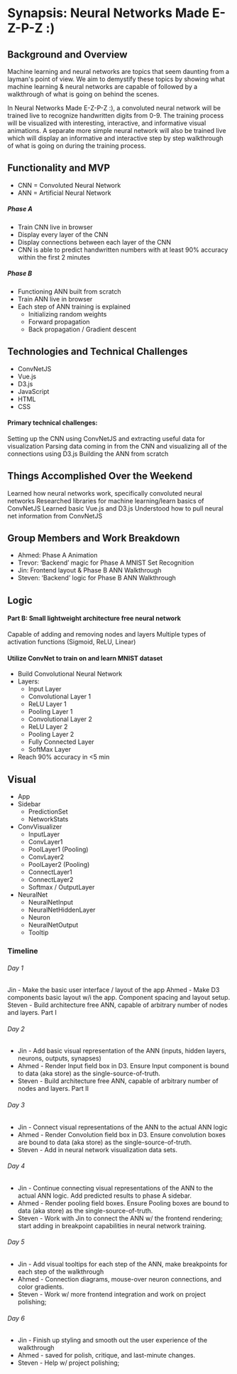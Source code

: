 # Synapsis: Neural Networks Made E-Z-P-Z :)

## Background and Overview

Machine learning and neural networks are topics that seem daunting from a layman's point of view. We aim to demystify these topics by showing what machine learning & neural networks are capable of followed by a walkthrough of what is going on behind the scenes.

In Neural Networks Made E-Z-P-Z :), a convoluted neural network will be trained live to recognize handwritten digits from 0-9. The training process will be visualized with interesting, interactive, and informative visual animations. A separate more simple neural network will also be trained live which will display an informative and interactive step by step walkthrough of what is going on during the training process.

## Functionality and MVP
- CNN = Convoluted Neural Network
- ANN = Artificial Neural Network

##### Phase A
- Train CNN live in browser
- Display every layer of the CNN
- Display connections between each layer of the CNN
- CNN is able to predict handwritten numbers with at least 90% accuracy within the first 2 minutes

##### Phase B
- Functioning ANN built from scratch
- Train ANN live in browser
- Each step of ANN training is explained
	- Initializing random weights
	- Forward propagation
	- Back propagation / Gradient descent

## Technologies and Technical Challenges
- ConvNetJS
- Vue.js
- D3.js
- JavaScript
- HTML
- CSS

#### Primary technical challenges:

Setting up the CNN using ConvNetJS and extracting useful data for visualization
Parsing data coming in from the CNN and visualizing all of the connections using D3.js
Building the ANN from scratch

## Things Accomplished Over the Weekend

Learned how neural networks work, specifically convoluted neural networks
Researched libraries for machine learning/learn basics of ConvNetJS
Learned basic Vue.js and D3.js
Understood how to pull neural net information from ConvNetJS

## Group Members and Work Breakdown

- Ahmed: Phase A Animation
- Trevor: ‘Backend’ magic for Phase A MNIST Set Recognition
- Jin: Frontend layout & Phase B ANN Walkthrough
- Steven: ‘Backend’ logic for Phase B ANN Walkthrough

## Logic
#### Part B: Small lightweight architecture free neural network
Capable of adding and removing nodes and layers
Multiple types of activation functions (Sigmoid, ReLU, Linear)

#### Utilize ConvNet to train on and learn MNIST dataset
- Build Convolutional Neural Network
- Layers:
  - Input Layer
  - Convolutional Layer 1
  - ReLU Layer 1
  - Pooling Layer 1
  - Convolutional Layer 2
  - ReLU Layer 2
  - Pooling Layer 2
  - Fully Connected Layer
  - SoftMax Layer
- Reach 90% accuracy in <5 min

## Visual
- App
- Sidebar
  - PredictionSet
  - NetworkStats
- ConvVisualizer
  - InputLayer
  - ConvLayer1
  - PoolLayer1 (Pooling)
  - ConvLayer2
  - PoolLayer2 (Pooling)
  - ConnectLayer1
  - ConnectLayer2
  - Softmax / OutputLayer
- NeuralNet
  - NeuralNetInput
  - NeuralNetHiddenLayer
  - Neuron
  - NeuralNetOutput
  - Tooltip

### Timeline

###### Day 1
Jin - Make the basic user interface / layout of the app
Ahmed - Make D3 components basic layout w/i the app. Component spacing and layout
setup.
Steven - Build architecture free ANN, capable of arbitrary number of nodes and layers. Part I

###### Day 2
- Jin - Add basic visual representation of the ANN (inputs, hidden layers, neurons, outputs, synapses)
- Ahmed - Render Input field box in D3. Ensure Input component is bound to data (aka store) as the single-source-of-truth.
- Steven - Build architecture free ANN, capable of arbitrary number of nodes and layers. Part II

###### Day 3
- Jin - Connect visual representations of the ANN to the actual ANN logic
- Ahmed - Render Convolution field box in D3. Ensure convolution boxes are bound to data (aka store) as the single-source-of-truth.
- Steven - Add in neural network visualization data sets.

###### Day 4
- Jin - Continue connecting visual representations of the ANN to the actual ANN logic. Add
predicted results to phase A sidebar.
- Ahmed - Render pooling field boxes. Ensure Pooling boxes are bound to data (aka store) as the single-source-of-truth.
- Steven - Work with Jin to connect the ANN w/ the frontend rendering; start adding in breakpoint capabilities in neural network training.

###### Day 5
- Jin - Add visual tooltips for each step of the ANN, make breakpoints for each step of the walkthrough
- Ahmed - Connection diagrams, mouse-over neuron connections, and color gradients.
- Steven - Work w/ more frontend integration and work on project polishing;

###### Day 6
- Jin - Finish up styling and smooth out the user experience of the walkthrough
- Ahmed  - saved for polish, critique, and last-minute changes.
- Steven - Help w/ project polishing;
